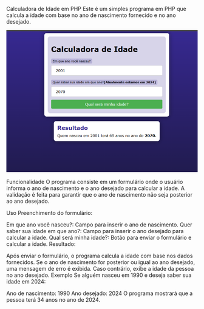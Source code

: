 Calculadora de Idade em PHP
Este é um simples programa em PHP que calcula a idade com base no ano de nascimento fornecido e no ano desejado.

![logo](maquina_tempo)

Funcionalidade
O programa consiste em um formulário onde o usuário informa o ano de nascimento e o ano desejado para calcular a idade. A validação é feita para garantir que o ano de nascimento não seja posterior ao ano desejado.

Uso
Preenchimento do formulário:

Em que ano você nasceu?: Campo para inserir o ano de nascimento.
Quer saber sua idade em que ano?: Campo para inserir o ano desejado para calcular a idade.
Qual será minha idade?: Botão para enviar o formulário e calcular a idade.
Resultado:

Após enviar o formulário, o programa calcula a idade com base nos dados fornecidos.
Se o ano de nascimento for posterior ou igual ao ano desejado, uma mensagem de erro é exibida.
Caso contrário, exibe a idade da pessoa no ano desejado.
Exemplo
Se alguém nasceu em 1990 e deseja saber sua idade em 2024:

Ano de nascimento: 1990
Ano desejado: 2024
O programa mostrará que a pessoa terá 34 anos no ano de 2024.

